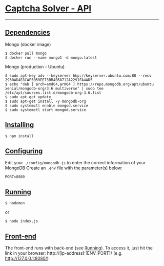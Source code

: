 # [Captcha Solver - API](#captcha-solver-api) 
* * *
## [Dependencies](#dependencies)
Mongo (docker image)
```ssh
$ docker pull mongo
$ docker run --name mongo1 -d mongo:latest
```
Mongo (production - Ubuntu)
```ssh
$ sudo apt-key adv --keyserver hkp://keyserver.ubuntu.com:80 --recv 2930ADAE8CAF5059EE73BB4B58712A2291FA4AD5
$ echo "deb [ arch=amd64,arm64 ] https://repo.mongodb.org/apt/ubuntu xenial/mongodb-org/3.6 multiverse" | sudo tee /etc/apt/sources.list.d/mongodb-org-3.6.list
$ sudo apt-get update
$ sudo apt-get install -y mongodb-org
$ sudo systemctl enable mongod.service
$ sudo systemctl start mongod.service
```
## [Installing](#installing)
```ssh
$ npm install
```

## [Configuring](#configuring)
Edit your ```./config/mongodb.js``` to enter the correct information of your MongoDB
Create an ```.env``` file with the parameter(s) below:
```console
PORT=8080
```
## [Running](#running)
```ssh
$ nodemon
```
or
```ssh
$ node index.js
```

## [Front-end](#front-end)
The front-end runs with back-end (see [Running](#running)).
To access it, just hit the link in your browser: http://[ip-address]:[ENV_PORT]/ (e.g. http://127.0.0.1:8080/)